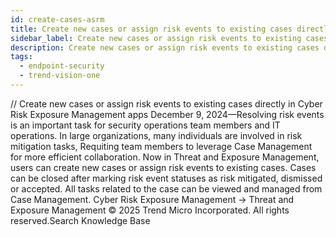 ```yaml
---
id: create-cases-asrm
title: Create new cases or assign risk events to existing cases directly in Cyber Risk Exposure Management apps
sidebar_label: Create new cases or assign risk events to existing cases directly in Cyber Risk Exposure Management apps
description: Create new cases or assign risk events to existing cases directly in Cyber Risk Exposure Management apps
tags:
  - endpoint-security
  - trend-vision-one
---
```


/*<![CDATA[*/ $('#title').html($('meta[name=map-description]').attr('content')); /*]]>*/ Create new cases or assign risk events to existing cases directly in Cyber Risk Exposure Management apps December 9, 2024—Resolving risk events is an important task for security operations team members and IT operations. In large organizations, many individuals are involved in risk mitigation tasks, Requiting team members to leverage Case Management for more efficient collaboration. Now in Threat and Exposure Management, users can create new cases or assign risk events to existing cases. Cases can be closed after marking risk event statuses as risk mitigated, dismissed or accepted. All tasks related to the case can be viewed and managed from Case Management. Cyber Risk Exposure Management → Threat and Exposure Management © 2025 Trend Micro Incorporated. All rights reserved.Search Knowledge Base